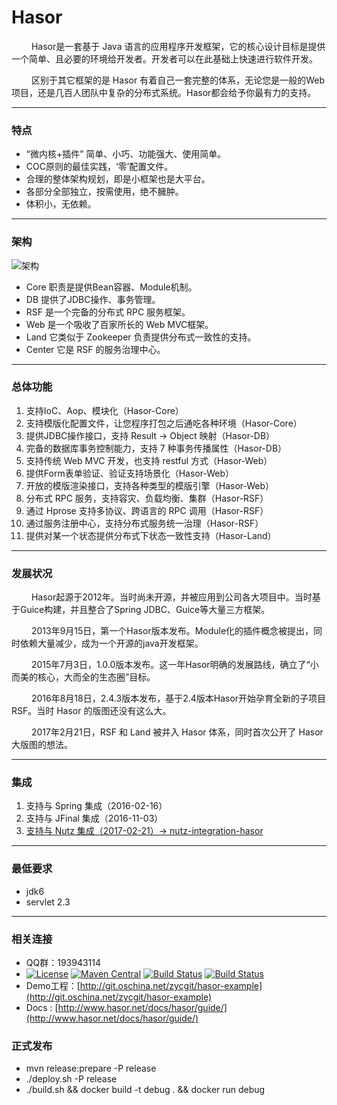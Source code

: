 # Hasor

&emsp;&emsp; Hasor是一套基于 Java 语言的应用程序开发框架，它的核心设计目标是提供一个简单、且必要的环境给开发者。开发者可以在此基础上快速进行软件开发。

&emsp;&emsp; 区别于其它框架的是 Hasor 有着自己一套完整的体系，无论您是一般的Web项目，还是几百人团队中复杂的分布式系统。Hasor都会给予你最有力的支持。

----------
### 特点

- “微内核+插件” 简单、小巧、功能强大、使用简单。
- COC原则的最佳实践，‘零’配置文件。
- 合理的整体架构规划，即是小框架也是大平台。
- 各部分全部独立，按需使用，绝不臃肿。
- 体积小，无依赖。

----------
### 架构
![架构](http://files.hasor.net/uploader/20170225/025145/CC2_58F9_847F_B06E.png "架构")

- Core 职责是提供Bean容器、Module机制。
- DB 提供了JDBC操作、事务管理。
- RSF 是一个完备的分布式 RPC 服务框架。
- Web 是一个吸收了百家所长的 Web MVC框架。
- Land 它类似于 Zookeeper 负责提供分布式一致性的支持。
- Center 它是 RSF 的服务治理中心。

----------
### 总体功能
01. 支持IoC、Aop、模块化（Hasor-Core）
02. 支持模版化配置文件，让您程序打包之后通吃各种环境（Hasor-Core）
03. 提供JDBC操作接口，支持 Result -> Object 映射（Hasor-DB）
04. 完备的数据库事务控制能力，支持 7 种事务传播属性（Hasor-DB）
05. 支持传统 Web MVC 开发，也支持  restful 方式（Hasor-Web）
06. 提供Form表单验证、验证支持场景化（Hasor-Web）
07. 开放的模版渲染接口，支持各种类型的模版引擎（Hasor-Web）
08. 分布式 RPC 服务，支持容灾、负载均衡、集群（Hasor-RSF）
09. 通过 Hprose 支持多协议、跨语言的 RPC 调用（Hasor-RSF）
10. 通过服务注册中心，支持分布式服务统一治理（Hasor-RSF）
11. 提供对某一个状态提供分布式下状态一致性支持（Hasor-Land）

----------
### 发展状况

&emsp;&emsp; Hasor起源于2012年。当时尚未开源，并被应用到公司各大项目中。当时基于Guice构建，并且整合了Spring JDBC、Guice等大量三方框架。

&emsp;&emsp; 2013年9月15日，第一个Hasor版本发布。Module化的插件概念被提出，同时依赖大量减少，成为一个开源的java开发框架。

&emsp;&emsp; 2015年7月3日，1.0.0版本发布。这一年Hasor明确的发展路线，确立了“小而美的核心，大而全的生态圈”目标。

&emsp;&emsp; 2016年8月18日，2.4.3版本发布，基于2.4版本Hasor开始孕育全新的子项目 RSF。当时 Hasor 的版图还没有这么大。

&emsp;&emsp; 2017年2月21日，RSF 和 Land 被并入 Hasor 体系，同时首次公开了 Hasor 大版图的想法。

----------
### 集成
01. 支持与 Spring 集成（2016-02-16）
02. 支持与 JFinal 集成（2016-11-03）
03. [支持与 Nutz 集成（2017-02-21）-> nutz-integration-hasor](https://github.com/nutzam/nutzmore/tree/master/nutz-integration-hasor)

----------
### 最低要求
* jdk6
* servlet 2.3

----------
### 相关连接
* QQ群：193943114
* [![License](https://img.shields.io/badge/license-Apache%202-4EB1BA.svg)](https://www.apache.org/licenses/LICENSE-2.0.html)
[![Maven Central](https://maven-badges.herokuapp.com/maven-central/net.hasor/hasor-core/badge.svg)](https://maven-badges.herokuapp.com/maven-central/net.hasor/hasor-core)
[![Build Status](https://travis-ci.org/zycgit/hasor.svg?branch=master)](https://travis-ci.org/zycgit/hasor)
[![Build Status](https://travis-ci.org/zycgit/hasor.svg?branch=dev)](https://travis-ci.org/zycgit/hasor)
* Demo工程：[http://git.oschina.net/zycgit/hasor-example](http://git.oschina.net/zycgit/hasor-example)
* Docs : [http://www.hasor.net/docs/hasor/guide/](http://www.hasor.net/docs/hasor/guide/)


### 正式发布

* mvn release:prepare -P release
* ./deploy.sh -P release
* ./build.sh && docker build -t debug . && docker run debug